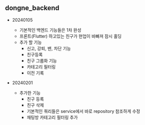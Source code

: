 ## dongne_backend

- 20240105

  - 기본적인 백엔드 기능들은 1차 완성
  - 프론트(Flutter) 하고있는 친구가 현업이 바빠져 잠시 홀딩
  - 추가 할 기능
    - 신고, 강퇴, 밴, 차단 기능
    - 친구등록
    - 친구 그룹화 기능
    - 카테고리 필터링
    - 이전 기록

- 20240201

  - 추가한 기능
    - 친구 등록
    - 친구 삭제
    - 기본적인 쿼리들은 service에서 바로 repository 참조하게 수정
    - 채팅방 카테고리 필터링 추가
